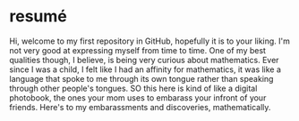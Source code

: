 # resumé
Hi, welcome to my first repository in GitHub, hopefully it is to your liking. I'm not very good at expressing myself from time to time. One of my best qualities though, I believe, is being very curious about mathematics. Ever since I was a child, I felt like I had an affinity for mathematics, it was like a language that spoke to me through its own tongue rather than speaking through other people's tongues. SO this here is kind of like a digital photobook, the ones your mom uses to embarass your infront of your friends. Here's to my embarassments and discoveries, mathematically. 
